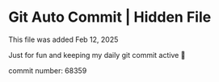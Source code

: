 # Git Auto Commit | Hidden File

This file was added Feb 12, 2025

Just for fun and keeping my daily git commit active 🤪

commit number: 68359
